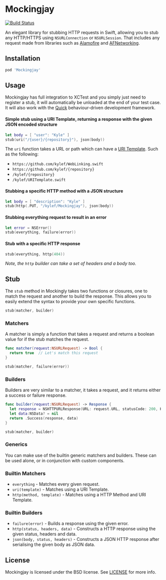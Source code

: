 # Mockingjay

[![Build Status](http://img.shields.io/travis/kylef/Mockingjay/master.svg?style=flat)](https://travis-ci.org/kylef/Mockingjay)

An elegant library for stubbing HTTP requests in Swift, allowing you to stub any HTTP/HTTPS using `NSURLConnection` or `NSURLSession`. That includes any request made from libraries such as [Alamofire](https://github.com/Alamofire/Alamofire) and [AFNetworking](https://github.com/AFNetworking/AFNetworking).

## Installation

```ruby
pod 'Mockingjay'
```

## Usage

Mockingjay has full integration to XCTest and you simply just need to register a stub, it will automatically be unloaded at the end of your test case. It will also work with the [Quick](https://github.com/Quick/Quick) behaviour-driven development framework.

#### Simple stub using a URI Template, returning a response with the given JSON encoded structure

```swift
let body = [ "user": "Kyle" ]
stub(uri("/{user}/{repository}"), json(body))
```

The `uri` function takes a URL or path which can have a [URI Template](https://github.com/kylef/URITemplate.swift). Such as the following:

- `https://github.com/kylef/WebLinking.swift`
- `https://github.com/kylef/{repository}`
- `/kylef/{repository}`
- `/kylef/URITemplate.swift`

#### Stubbing a specific HTTP method with a JSON structure

```swift
let body = [ "description": "Kyle" ]
stub(http(.PUT, "/kylef/Mockingjay"), json(body))
```

#### Stubbing everything request to result in an error

```swift
let error = NSError()
stub(everything, failure(error))
```

#### Stub with a specific HTTP response

```swift
stub(everything, http(404))
```

*Note, the `http` builder can take a set of headers and a body too.*

## Stub

The `stub` method in Mockingly takes two functions or closures, one to match the request and another to build the response. This allows you to easily extend the syntax to provide your own specific functions.

```swift
stub(matcher, builder)
```

### Matchers

A matcher is simply a function that takes a request and returns a boolean value for if the stub matches the request.

```swift
func matcher(request:NSURLRequest) -> Bool {
  return true  // Let's match this request
}

stub(matcher, failure(error))
```

### Builders

Builders are very similar to a matcher, it takes a request, and it returns either a success or failure response.

```swift
func builder(request:NSURLRequest) -> Response {
  let response = NSHTTPURLResponse(URL: request.URL, statusCode: 200, HTTPVersion: nil, headerFields: nil)!
  let data:NSData? = nil
  return .Success(response, data)
}

stub(matcher, builder)
```

### Generics

You can make use of the builtin generic matchers and builders. These can be used alone, or in conjunction with custom components.

### Builtin Matchers

- `everything` - Matches every given request.
- `uri(template)` - Matches using a URI Template.
- `http(method, template)` - Matches using a HTTP Method and URI Template.

### Builtin Builders

- `failure(error)` - Builds a response using the given error.
- `http(status, headers, data)` - Constructs a HTTP response using the given status, headers and data.
- `json(body, status, headers)` - Constructs a JSON HTTP response after serialising the given body as JSON data.

## License

Mockingjay is licensed under the BSD license. See [LICENSE](LICENSE) for more
info.

